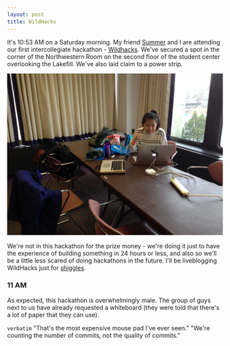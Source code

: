 ```yaml
---
layout: post
title: WildHacks
---
```


It's 10:53 AM on a Saturday morning. My friend [Summer](https://twitter.com/suymilk) and I are attending our first intercollegiate hackathon - [Wildhacks](http://wildhacks.org). We've secured a spot in the corner of the Northwestern Room on the second floor of the student center overlooking the Lakefill. We've also laid claim to a power strip.

![wildhacks-corner](../images/wildhacks-corner.jpg)

We're not in this hackathon for the prize money - we're doing it just to have the experience of building something in 24 hours or less, and also so we'll be a little less scared of doing hackathons in the future. I'll be liveblogging WildHacks just for [shiggles](http://www.urbandictionary.com/define.php?term=shiggles).

### 11 AM
As expected, this hackathon is overwhelmingly male. The group of guys next to us have already requested a whiteboard (they were told that there's a lot of paper that they can use).

`verbatim`
"That's the most expensive mouse pad I've ever seen."
"We're counting the number of commits, not the quality of commits."